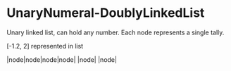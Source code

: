 # UnaryNumeral-DoublyLinkedList
Unary linked list, can hold any number. Each node represents a single tally.

[-1.2, 2] represented in list

|node|node|node|node|
|node|
|node|

